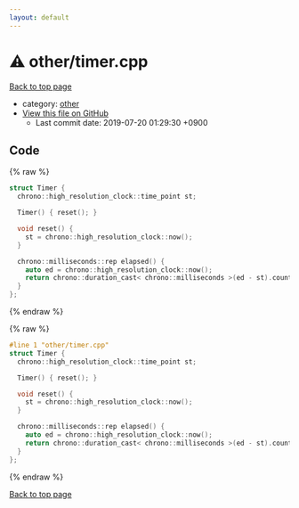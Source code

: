 ```yaml
---
layout: default
---
```


<!-- mathjax config similar to math.stackexchange -->
<script type="text/javascript" async
  src="https://cdnjs.cloudflare.com/ajax/libs/mathjax/2.7.5/MathJax.js?config=TeX-MML-AM_CHTML">
</script>
<script type="text/x-mathjax-config">
  MathJax.Hub.Config({
    TeX: { equationNumbers: { autoNumber: "AMS" }},
    tex2jax: {
      inlineMath: [ ['$','$'] ],
      processEscapes: true
    },
    "HTML-CSS": { matchFontHeight: false },
    displayAlign: "left",
    displayIndent: "2em"
  });
</script>

<script type="text/javascript" src="https://cdnjs.cloudflare.com/ajax/libs/jquery/3.4.1/jquery.min.js"></script>
<script src="https://cdn.jsdelivr.net/npm/jquery-balloon-js@1.1.2/jquery.balloon.min.js" integrity="sha256-ZEYs9VrgAeNuPvs15E39OsyOJaIkXEEt10fzxJ20+2I=" crossorigin="anonymous"></script>
<script type="text/javascript" src="../../assets/js/copy-button.js"></script>
<link rel="stylesheet" href="../../assets/css/copy-button.css" />


# :warning: other/timer.cpp

<a href="../../index.html">Back to top page</a>

* category: <a href="../../index.html#795f3202b17cb6bc3d4b771d8c6c9eaf">other</a>
* <a href="{{ site.github.repository_url }}/blob/master/other/timer.cpp">View this file on GitHub</a>
    - Last commit date: 2019-07-20 01:29:30 +0900




## Code

<a id="unbundled"></a>
{% raw %}
```cpp
struct Timer {
  chrono::high_resolution_clock::time_point st;

  Timer() { reset(); }

  void reset() {
    st = chrono::high_resolution_clock::now();
  }

  chrono::milliseconds::rep elapsed() {
    auto ed = chrono::high_resolution_clock::now();
    return chrono::duration_cast< chrono::milliseconds >(ed - st).count();
  }
};

```
{% endraw %}

<a id="bundled"></a>
{% raw %}
```cpp
#line 1 "other/timer.cpp"
struct Timer {
  chrono::high_resolution_clock::time_point st;

  Timer() { reset(); }

  void reset() {
    st = chrono::high_resolution_clock::now();
  }

  chrono::milliseconds::rep elapsed() {
    auto ed = chrono::high_resolution_clock::now();
    return chrono::duration_cast< chrono::milliseconds >(ed - st).count();
  }
};

```
{% endraw %}

<a href="../../index.html">Back to top page</a>

